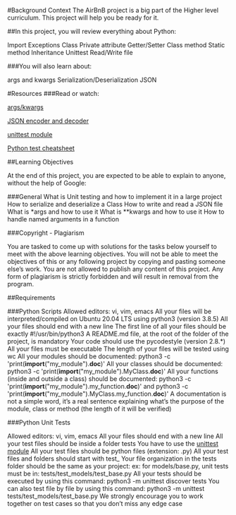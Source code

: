 
#Background Context
The AirBnB project is a big part of the Higher level curriculum. This project will help you be ready for it.

##In this project, you will review everything about Python:

Import
Exceptions
Class
Private attribute
Getter/Setter
Class method
Static method
Inheritance
Unittest
Read/Write file

###You will also learn about:

args and kwargs
Serialization/Deserialization
JSON


#Resources
###Read or watch:

[args/kwargs](https://intranet.alxswe.com/rltoken/7gc6UzxSL81HcuAwklUbuQ)

[JSON encoder and decoder](https://intranet.alxswe.com/rltoken/rGVU9mt57rVURGnjK6n4_Q)

[unittest module](https://intranet.alxswe.com/rltoken/soictNXCPE18ASL3INoeew)

[Python test cheatsheet](https://intranet.alxswe.com/rltoken/uI9iskBCcNo5pc7j9Vy86A)

##Learning Objectives

At the end of this project, you are expected to be able to explain to anyone, without the help of Google:

###General
What is Unit testing and how to implement it in a large project
How to serialize and deserialize a Class
How to write and read a JSON file
What is *args and how to use it
What is **kwargs and how to use it
How to handle named arguments in a function

###Copyright - Plagiarism

You are tasked to come up with solutions for the tasks below yourself to meet with the above learning objectives.
You will not be able to meet the objectives of this or any following project by copying and pasting someone else’s work.
You are not allowed to publish any content of this project.
Any form of plagiarism is strictly forbidden and will result in removal from the program.


##Requirements

###Python Scripts
Allowed editors: vi, vim, emacs
All your files will be interpreted/compiled on Ubuntu 20.04 LTS using python3 (version 3.8.5)
All your files should end with a new line
The first line of all your files should be exactly #!/usr/bin/python3
A README.md file, at the root of the folder of the project, is mandatory
Your code should use the pycodestyle (version 2.8.*)
All your files must be executable
The length of your files will be tested using wc
All your modules should be documented: python3 -c 'print(__import__("my_module").__doc__)'
All your classes should be documented: python3 -c 'print(__import__("my_module").MyClass.__doc__)'
All your functions (inside and outside a class) should be documented: python3 -c 'print(__import__("my_module").my_function.__doc__)' and python3 -c 'print(__import__("my_module").MyClass.my_function.__doc__)'
A documentation is not a simple word, it’s a real sentence explaining what’s the purpose of the module, class or method (the length of it will be verified)

###Python Unit Tests

Allowed editors: vi, vim, emacs
All your files should end with a new line
All your test files should be inside a folder tests
You have to use the [unittest module](https://intranet.alxswe.com/rltoken/soictNXCPE18ASL3INoeew)
All your test files should be python files (extension: .py)
All your test files and folders should start with test_
Your file organization in the tests folder should be the same as your project: ex: for models/base.py, unit tests must be in: tests/test_models/test_base.py
All your tests should be executed by using this command: python3 -m unittest discover tests
You can also test file by file by using this command: python3 -m unittest tests/test_models/test_base.py
We strongly encourage you to work together on test cases so that you don’t miss any edge case
